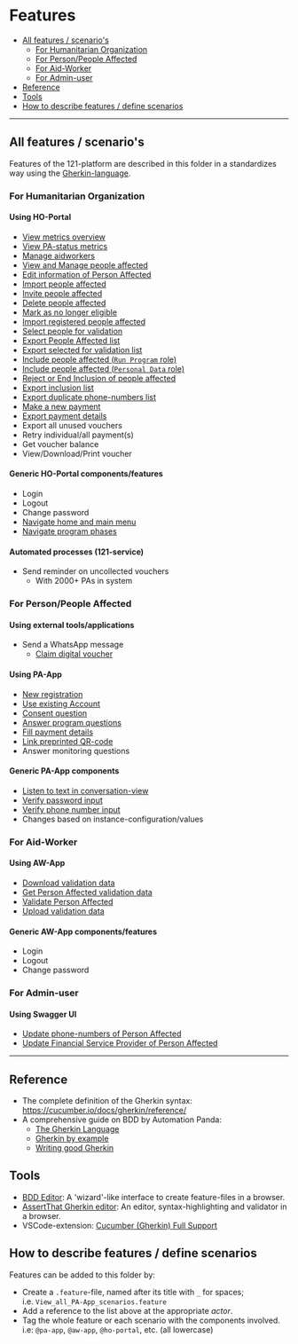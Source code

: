 # Features

<!-- TOC: -->

- [All features / scenario's](#all-features--scenarios)
  - [For Humanitarian Organization](#for-humanitarian-organization)
  - [For Person/People Affected](#for-personpeople-affected)
  - [For Aid-Worker](#for-aid-worker)
  - [For Admin-user](#for-admin-user)
- [Reference](#reference)
- [Tools](#tools)
- [How to describe features / define scenarios](#how-to-describe-features--define-scenarios)

---

## All features / scenario's

Features of the 121-platform are described in this folder in a standardizes way using the [Gherkin-language](https://cucumber.io/docs/gherkin/).

### For Humanitarian Organization

#### Using HO-Portal

- [View metrics overview](HO-Portal/View_metrics_overview.feature)
- [View PA-status metrics](HO-Portal/View_PA-status_metrics.feature)
- [Manage aidworkers](HO-Portal/Manage_aidworkers.feature)
- [View and Manage people affected](HO-Portal/View_and_Manage_people_affected.feature)
- [Edit information of Person Affected](HO-Portal/Edit_Info_Person_Affected.feature)
- [Import people affected](HO-Portal/Import_people_affected.feature)
- [Invite people affected](HO-Portal/Invite_people_affected.feature)
- [Delete people affected](HO-Portal/Delete_people_affected.feature)
- [Mark as no longer eligible](HO-Portal/Mark_as_no_longer_eligible.feature)
- [Import registered people affected](HO-Portal/Import_people_affected.feature#L83)
- [Select people for validation](HO-Portal/Select_people_for_validation.feature)
- [Export People Affected list](HO-Portal/Export_PA_list.feature)
- [Export selected for validation list](HO-Portal/Export_selected_for_validation_list.feature)
- [Include people affected (`Run Program` role)](HO-Portal/Include_people_affected_Run_Program_role.feature)
- [Include people affected (`Personal Data` role)](HO-Portal/Include_people_affected_Personal_Data_role.feature)
- [Reject or End Inclusion of people affected](HO-Portal/Reject_or_End_inclusion_people_affected.feature)
- [Export inclusion list](HO-Portal/Export_Inclusion_List.feature)
- [Export duplicate phone-numbers list](HO-Portal/Export_duplicate_phone-numbers_List.feature)
- [Make a new payment](HO-Portal/Make_new_payment.feature)
- [Export payment details](HO-Portal/Export_Payment_Details.feature)
- Export all unused vouchers
- Retry individual/all payment(s)
- Get voucher balance
- View/Download/Print voucher

#### Generic HO-Portal components/features

- Login
- Logout
- Change password
- [Navigate home and main menu](HO-Portal/Navigate_home_and_main_menu.feature)
- [Navigate program phases](HO-Portal/Navigate_program_phases.feature)

#### Automated processes (121-service)

- Send reminder on uncollected vouchers
  - With 2000+ PAs in system

### For Person/People Affected

#### Using external tools/applications

- Send a WhatsApp message
  - [Claim digital voucher](Other/Claim_digital_voucher.feature)

#### Using PA-App

- [New registration](PA-App/New_registration.feature)
- [Use existing Account](PA-App/Use_existing_Account.feature)
- [Consent question](PA-App/Consent_question.feature)
- [Answer program questions](PA-App/Answer_program_questions.feature)
- [Fill payment details](PA-App/Fill_payment_details.feature)
- [Link preprinted QR-code](PA-App/Link-preprinted-QR-code.feature)
- Answer monitoring questions

#### Generic PA-App components

- [Listen to text in conversation-view](PA-App/Listen_to_text_in_conversation-view.feature)
- [Verify password input](PA-App/Verify_password_input.feature)
- [Verify phone number input](PA-App/Verify_phone_number_input.feature)
- Changes based on instance-configuration/values

### For Aid-Worker

#### Using AW-App

- [Download validation data](AW-App/Download_validation_data.feature)
- [Get Person Affected validation data](AW-App/Get_Person_Affected_Validation_Data.feature)
- [Validate Person Affected](AW-App/Validate_Person_Affected.feature)
- [Upload validation data](AW-App/Upload_validation_data.feature)

#### Generic AW-App components/features

- Login
- Logout
- Change password

### For Admin-user

#### Using Swagger UI

- [Update phone-numbers of Person Affected](Admin-user/Update_phone_numbers.feature)
- [Update Financial Service Provider of Person Affected](Admin-user/Update_financial_service_provider.feature)

---

## Reference

- The complete definition of the Gherkin syntax: <https://cucumber.io/docs/gherkin/reference/>
- A comprehensive guide on BDD by Automation Panda:
  - [The Gherkin Language](https://automationpanda.com/2017/01/26/bdd-101-the-gherkin-language/)
  - [Gherkin by example](https://automationpanda.com/2017/01/27/bdd-101-gherkin-by-example/)
  - [Writing good Gherkin](https://automationpanda.com/2017/01/30/bdd-101-writing-good-gherkin/)

## Tools

- [BDD Editor](http://www.bddeditor.com/editor): A 'wizard'-like interface to create feature-files in a browser.
- [AssertThat Gherkin editor](https://www.assertthat.com/gherkin_editor): An editor, syntax-highlighting and validator in a browser.
- VSCode-extension: [Cucumber (Gherkin) Full Support](https://marketplace.visualstudio.com/items?itemName=alexkrechik.cucumberautocomplete)

## How to describe features / define scenarios

Features can be added to this folder by:

- Create a `.feature`-file, named after its title with `_` for spaces;  
  i.e. `View_all_PA-App_scenarios.feature`
- Add a reference to the list above at the appropriate _actor_.
- Tag the whole feature or each scenario with the components involved.  
  i.e: `@pa-app`, `@aw-app`, `@ho-portal`, etc. (all lowercase)
